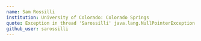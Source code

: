 ```yaml
---
name: Sam Rossilli
institution: University of Colorado: Colorado Springs
quote: Exception in thread 'Sarossilli' java.lang.NullPointerException
github_user: sarossilli
---
```

